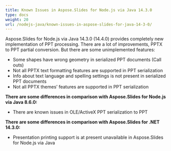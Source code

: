 ```yaml
---
title: Known Issues in Aspose.Slides for Node.js via Java 14.3.0
type: docs
weight: 20
url: /nodejs-java/known-issues-in-aspose-slides-for-java-14-3-0/
---
```


Aspose.Slides for Node.js via Java 14.3.0 (14.4.0) provides completely new implementation of PPT processing. There are a lot of improvements, PPTX to PPT partial conversion. But there are some unimplemented features:

- Some shapes have wrong geometry in serialized PPT documents (Call outs)
- Not all PPTX text formatting features are supported in PPT serialization
- Info about text language and spelling settings is not present in serialized PPT documents
- Not all PPTX themes’ features are supported in PPT serialization

**There are some differences in comparison with Aspose.Slides for Node.js via Java 8.6.0:**

- There are known issues in OLE/ActiveX PPT serialization to PPT

**There are some differences in comparison with Aspose.Slides for .NET 14.3.0:**

- Presentation printing support is at present unavailable in Aspose.Slides for Node.js via Java
